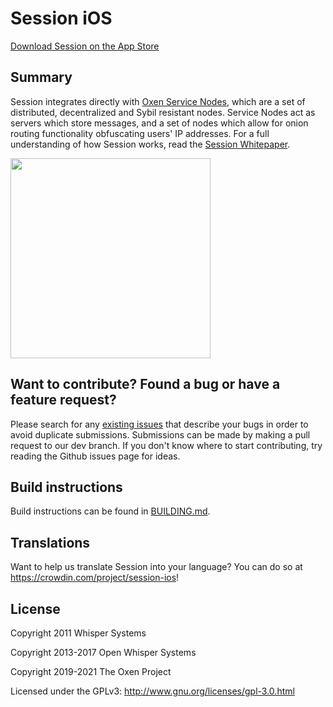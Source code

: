 # Session iOS

[Download Session on the App Store](https://getsession.org/iphone)

## Summary

Session integrates directly with [Oxen Service Nodes](https://docs.oxen.io/about-the-oxen-blockchain/oxen-service-nodes), which are a set of distributed, decentralized and Sybil resistant nodes. Service Nodes act as servers which store messages, and a set of nodes which allow for onion routing functionality obfuscating users' IP addresses. For a full understanding of how Session works, read the [Session Whitepaper](https://getsession.org/whitepaper).

<img src="https://i.imgur.com/bzQKSiB.png" width="320" />

## Want to contribute? Found a bug or have a feature request?

Please search for any [existing issues](https://github.com/loki-project/session-ios/issues) that describe your bugs in order to avoid duplicate submissions. Submissions can be made by making a pull request to our dev branch. If you don't know where to start contributing, try reading the Github issues page for ideas.

## Build instructions

Build instructions can be found in [BUILDING.md](BUILDING.md).

## Translations

Want to help us translate Session into your language? You can do so at https://crowdin.com/project/session-ios!

## License

Copyright 2011 Whisper Systems

Copyright 2013-2017 Open Whisper Systems

Copyright 2019-2021 The Oxen Project

Licensed under the GPLv3: http://www.gnu.org/licenses/gpl-3.0.html
